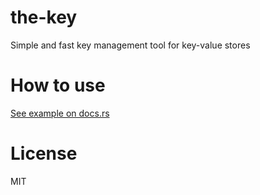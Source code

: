 # the-key
Simple and fast key management tool for key-value stores

# How to use
[See example on docs.rs](https://docs.rs/the-key)

# License
MIT